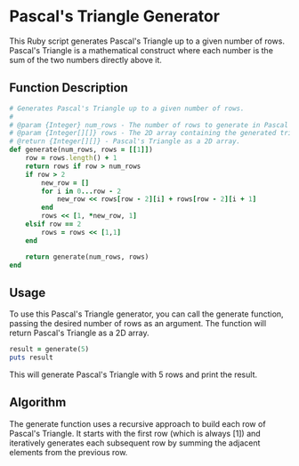 # Pascal's Triangle Generator

This Ruby script generates Pascal's Triangle up to a given number of rows. Pascal's Triangle is a mathematical construct where each number is the sum of the two numbers directly above it.

## Function Description

```ruby
# Generates Pascal's Triangle up to a given number of rows.
#
# @param {Integer} num_rows - The number of rows to generate in Pascal's Triangle.
# @param {Integer[][]} rows - The 2D array containing the generated triangle rows (default is [[1]]).
# @return {Integer[][]} - Pascal's Triangle as a 2D array.
def generate(num_rows, rows = [[1]])
    row = rows.length() + 1
    return rows if row > num_rows
    if row > 2
        new_row = []
        for i in 0...row - 2
            new_row << rows[row - 2][i] + rows[row - 2][i + 1]
        end
        rows << [1, *new_row, 1]
    elsif row == 2
        rows = rows << [1,1]
    end

    return generate(num_rows, rows)
end
```

## Usage

To use this Pascal's Triangle generator, you can call the generate function, passing the desired number of rows as an argument. The function will return Pascal's Triangle as a 2D array.

```ruby
result = generate(5)
puts result
```

This will generate Pascal's Triangle with 5 rows and print the result.

## Algorithm

The generate function uses a recursive approach to build each row of Pascal's Triangle. It starts with the first row (which is always [1]) and iteratively generates each subsequent row by summing the adjacent elements from the previous row.
